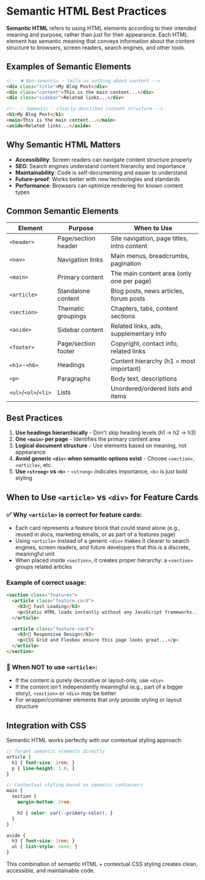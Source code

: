 # Semantic HTML Best Practices

**Semantic HTML** refers to using HTML elements according to their intended
meaning and purpose, rather than just for their appearance. Each HTML element
has semantic meaning that conveys information about the content structure to
browsers, screen readers, search engines, and other tools.

## Examples of Semantic Elements

```html
<!-- ❌ Non-semantic - tells us nothing about content -->
<div class="title">My Blog Post</div>
<div class="content">This is the main content...</div>
<div class="sidebar">Related links...</div>

<!-- ✅ Semantic - clearly describes content structure -->
<h1>My Blog Post</h1>
<main>This is the main content...</main>
<aside>Related links...</aside>
```

## Why Semantic HTML Matters

- **Accessibility**: Screen readers can navigate content structure properly
- **SEO**: Search engines understand content hierarchy and importance
- **Maintainability**: Code is self-documenting and easier to understand
- **Future-proof**: Works better with new technologies and standards
- **Performance**: Browsers can optimize rendering for known content types

## Common Semantic Elements

| Element | Purpose | When to Use |
|---------|---------|-------------|
| `<header>` | Page/section header | Site navigation, page titles, intro content |
| `<nav>` | Navigation links | Main menus, breadcrumbs, pagination |
| `<main>` | Primary content | The main content area (only one per page) |
| `<article>` | Standalone content | Blog posts, news articles, forum posts |
| `<section>` | Thematic groupings | Chapters, tabs, content sections |
| `<aside>` | Sidebar content | Related links, ads, supplementary info |
| `<footer>` | Page/section footer | Copyright, contact info, related links |
| `<h1>`-`<h6>` | Headings | Content hierarchy (h1 = most important) |
| `<p>` | Paragraphs | Body text, descriptions |
| `<ul>`/`<ol>`/`<li>` | Lists | Unordered/ordered lists and items |

## Best Practices

1. **Use headings hierarchically** - Don't skip heading levels (h1 → h2 → h3)
2. **One `<main>` per page** - Identifies the primary content area
3. **Logical document structure** - Use elements based on meaning, not
   appearance
4. **Avoid generic `<div>` when semantic options exist** - Choose `<section>`,
   `<article>`, etc.
5. **Use `<strong>` vs `<b>`** - `<strong>` indicates importance, `<b>` is just
   bold styling

## When to Use `<article>` vs `<div>` for Feature Cards

### ✅ Why `<article>` is correct for feature cards:

- Each card represents a feature block that could stand alone (e.g., reused in
  docs, marketing emails, or as part of a features page)
- Using `<article>` instead of a generic `<div>` makes it clearer to search
  engines, screen readers, and future developers that this is a discrete,
  meaningful unit
- When placed inside `<section>`, it creates proper hierarchy: a `<section>`
  groups related articles

### Example of correct usage:
```html
<section class="features">
  <article class="feature-card">
    <h3>🚀 Fast Loading</h3>
    <p>Static HTML loads instantly without any JavaScript frameworks...</p>
  </article>

  <article class="feature-card">
    <h3>📱 Responsive Design</h3>
    <p>CSS Grid and Flexbox ensure this page looks great...</p>
  </article>
</section>
```

### 🔎 When NOT to use `<article>`:

- If the content is purely decorative or layout-only, use `<div>`
- If the content isn't independently meaningful (e.g., part of a bigger story),
  `<section>` or `<div>` may be better
- For wrapper/container elements that only provide styling or layout structure

## Integration with CSS

Semantic HTML works perfectly with our contextual styling approach:

```scss
// Target semantic elements directly
article {
  h1 { font-size: 2rem; }
  p { line-height: 1.6; }
}

// Contextual styling based on semantic containers
main {
  section {
    margin-bottom: 2rem;

    h2 { color: var(--primary-color); }
  }
}

aside {
  h3 { font-size: 1rem; }
  ul { list-style: none; }
}
```

This combination of semantic HTML + contextual CSS styling creates clean,
accessible, and maintainable code.
